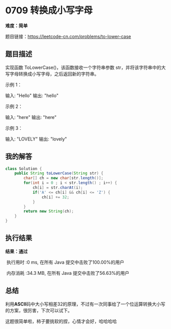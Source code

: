 # 0709 转换成小写字母

**难度：简单**

题目链接：https://leetcode-cn.com/problems/to-lower-case

## 题目描述

实现函数 ToLowerCase()，该函数接收一个字符串参数 str，并将该字符串中的大写字母转换成小写字母，之后返回新的字符串。



示例 1：

输入: "Hello"
输出: "hello"



示例 2：

输入: "here"
输出: "here"



示例 3：

输入: "LOVELY"
输出: "lovely"

## 我的解答

```java
class Solution {
    public String toLowerCase(String str) {
        char[] ch = new char[str.length()];
        for(int i = 0 ; i < str.length() ; i++) {
            ch[i] = str.charAt(i);
            if('A' <= ch[i] && ch[i] <= 'Z') {
                ch[i] += 32;
            }
        }
        return new String(ch);
    }
}
```



## 执行结果

**结果：通过**

​	执行用时 :0 ms, 在所有 Java 提交中击败了100.00%的用户

​	内存消耗 :34.3 MB, 在所有 Java 提交中击败了56.63%的用户



## 总结

利用**ASCII**码中大小写相差32的原理，不过有一次同事给了一个位运算转换大小写的方案，很厉害，下次可以试下。

这题很简单啦，柿子要挑软的捏，心情才会好，哈哈哈哈